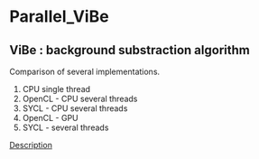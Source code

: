 # Parallel_ViBe
## ViBe : background substraction algorithm
Comparison of several implementations.
1. CPU single thread
2. OpenCL - CPU several threads
3. SYCL - CPU several threads
4. OpenCL - GPU
5. SYCL - several threads


[Description](__pzins.github.io__)


